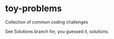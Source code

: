 # toy-problems
Collection of common coding challenges

See Solutions branch for, you guessed it, solutions.
